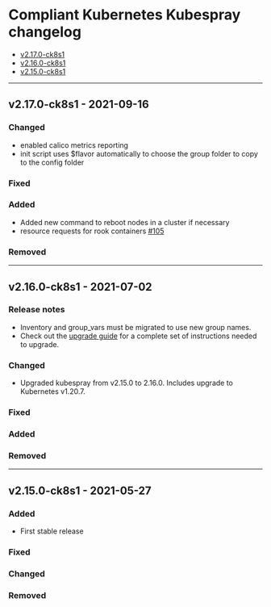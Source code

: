 # Compliant Kubernetes Kubespray changelog
<!-- BEGIN TOC -->
- [v2.17.0-ck8s1](#v2170-ck8s1---2021-09-16)
- [v2.16.0-ck8s1](#v2160-ck8s1---2021-07-02)
- [v2.15.0-ck8s1](#v2150-ck8s1---2021-05-27)
<!-- END TOC -->

-------------------------------------------------
## v2.17.0-ck8s1 - 2021-09-16

### Changed

- enabled calico metrics reporting
- init script uses $flavor automatically to choose the group folder to copy to the config folder

### Fixed

### Added

- Added new command to reboot nodes in a cluster if necessary
- resource requests for rook containers [#105](https://github.com/elastisys/compliantkubernetes-kubespray/pull/105)

### Removed

-------------------------------------------------
## v2.16.0-ck8s1 - 2021-07-02

### Release notes

- Inventory and group_vars must be migrated to use new group names.
- Check out the [upgrade guide](migration/v2.15.0-ck8s1-v2.16.0-ck8s1/upgrade-cluster.md) for a complete set of instructions needed to upgrade.

### Changed

- Upgraded kubespray from v2.15.0 to 2.16.0.
  Includes upgrade to Kubernetes v1.20.7.

### Fixed

### Added

### Removed

-------------------------------------------------
## v2.15.0-ck8s1 - 2021-05-27

### Added

- First stable release

### Fixed

### Changed

### Removed
